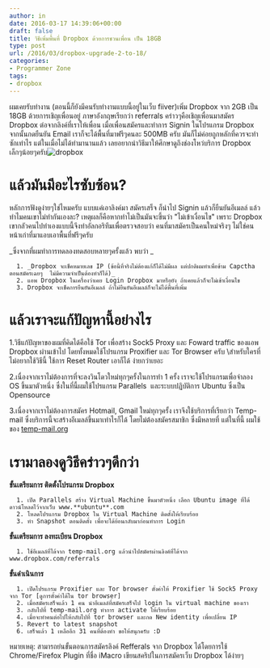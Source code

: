 ```yaml
---
author: in
date: 2016-03-17 14:39:06+00:00
draft: false
title: วิธีเพิ่มพื้นที่ Dropbox ด้วยการชวนเพื่อน เป็น 18GB
type: post
url: /2016/03/dropbox-upgrade-2-to-18/
categories:
- Programmer Zone
tags:
- dropbox
---
```


ผมเคยรับทำงาน (ตอนนี้ก็ยังมีคนรับทำงานแบบนี้อยู่ในเว็บ fiiver)เพิ่ม Dropbox จาก 2GB เป็น 18GB ด้วยการเชิญเพื่อนอยู่ ภาษาอังกฤษเรียกว่า referrals คร่าวๆคือเชิญเพื่อนมาสมัคร Dropbox ต่อจากลิงค์ที่เราให้เพื่อน เมื่อเพื่อนสมัครและทำการ Signin ในโปรแกรม Dropbox จากนั้นกดยืนยัน Email เราก็จะได้พื้นที่มาฟรีๆคนละ 500MB ครับ มันก็ไม่ค่อยถูกหลักที่ควรจะทำซักเท่าไร แต่ในเมื่อไม่ได้ทำมานานแล้ว เลยอยากนำวิธีมาให้ศึกษาดูถึงช่องโหว่บริการ Dropbox เล็กๆน้อยๆครับ![dropbox](https://www.innnblog.com/wp-content/uploads/2016/03/dropbox-1-1024x371.jpg)


<!-- more -->


# แล้วมันมีอะไรซับซ้อน?


หลักการฟังดูง่ายๆใช่ไหมครับ แบบแค่เอาลิงค์มา สมัครเสร็จ ก็นำไป Signin แล้วก็ยืนยันอีเมลล์ แล้วทำไมคนเขาไม่ทำกันเองละ? เหตุผลก็คือหากทำไม่เป็นมันจะขึ้นว่า "ไม่เข้าเงื่อนไข" เพราะ Dropbox เขากลัวคนไปทำเองแบบนี้จึงทำอัลกอริทึมเพื่อตรวจสอบว่า คนที่มาสมัครเป็นคนใหม่จริงๆ ไม่ใช่คนหน้าเก่าที่มาแอบเอาพื้นที่ฟรีๆครับ

_ซึ่งจากที่ผมทำการทดลองทดสอบหลายๆครั้งแล้ว พบว่า _



	  1. _Dropbox จะเช็คหมายเลข IP (ข้อนี้ที่จริงไม่ต้องแก้ก็ได้ไม่มีผล แต่ปกติผมทำเพื่อข้าม Capctha ตอนสมัครเฉยๆ  ไม่มีความจำเป็นต้องทำก็ได้)_
	  2. แอพ Dropbox ในเครื่องว่าเคย Login Dropbox มาหรือยัง ถ้าเคยแล้วก็จะไม่เข้าเงื่อนไข
	  3. Dropbox จะเช็คการยืนยันอีเมลล์ ถ้าไม่ยืนยันอีเมลล์ก็จะไม่ได้พื้นที่เพิ่ม



# แล้วเราจะแก้ปัญหานี้อย่างไร


1.วิธีแก้ปัญหาของผมที่คิดได้คือใช้ Tor เพื่อสร้าง Sock5 Proxy และ Foward traffic ของแอพ Dropbox ผ่านเข้าไป โดยทั้งหมดใช้โปรแกรม Proxifier และ Tor Browser ครับ \สำหรับใครที่ไม่อยากใช้วิธีนี้ ใช้การ Reset Router เอาก็ได้ ง่ายกว่าเยอะ

2.เนื่องจากเราไม่ต้องการที่จะลงวินโดวใหม่ทุกๆครั้งในการทำ 1 ครั้ง เราจะใช้โปรแกรมเพื่อจำลอง OS ขึ้นมาตัวหนึ่ง ซึ่งในที่นี้ผมใช้โปรแกรม Parallels  และระบบปฏิบัติการ Ubuntu ซึ่งเป็น Opensource

3.เนื่องจากเราไม่ต้องการสมัคร Hotmail, Gmail ใหม่ทุกๆครั้ง เราจึงใช้บริการที่เรียกว่า Temp-mail ซึ่งบริการนี้จะสร้างอีเมลล์ขึ้นมาเท่าไรก็ได้ โดยไม่ต้องสมัครสมาชิก ซึ่งมีหลายที่ แต่ในที่นี้ ผมใช้ของ [temp-mail.org](http://temp-mail.org)


# เรามาลองดูวิธีคร่าวๆดีกว่า


**ขั้นเตรียมการ ติดตั้งโปรแกรม Dropbox**



	  1. เปิด Parallels สร้าง Virtual Machine ขึ้นมาตัวหนึ่ง เลือก Ubuntu image ที่ได้ดาวน์โหลดไว้จากเว็บ www.**ubuntu**.com
	  2. โหลดโปรแกรม Dropbox ใน Virtual Machine ติดตั้งให้เรียบร้อย
	  3. ทำ Snapshot ตอนติดตั้ง เพื่อจะได้ย้อนกลับมาก่อนทำการ Login

**ขั้นเตรียมการ ลงทะเบียน Dropbox**



	  1. ใช้อีเมลล์ที่ได้จาก temp-mail.org แล้วนำไปสมัครผ่านลิงค์ที่ได้จาก www.dropbox.com/referrals

**ขั้นดำเนินการ**



	  1. เปิดโปรแกรม Proxifier และ Tor browser ตั้งค่าให้ Proxifier ใช้ Sock5 Proxy จาก Tor [ดูการตั้งค่าได้ใน tor browser]
	  2. เมื่อสมัครเสร็จแล้ว 1 คน นำอีเมลล์ที่สมัครเสร็จไป login ใน virtual machine ของเรา
	  3. กลับไปที่ temp-mail.org ทำการ activate ให้เรียบร้อย
	  4. เมื่อจะทำคนต่อไปให้กลับไปที่ tor browser และกด New identity เพื่อเปลี่ยน IP
	  5. Revert to latest snapshot
	  6. เสร็จแล้ว 1 เหลืออีก 31 คนที่ต้องทำ ขอให้สนุกครับ :D

หมายเหตุ: สามารถย่นขั้นตอนการสมัครลิงค์ Refferals จาก Dropbox ได้โดยการใช้ Chrome/Firefox Plugin ที่ชื่อ iMacro เขียนสคริปในการสมัครเว็บ Dropbox ได้ง่ายๆ
